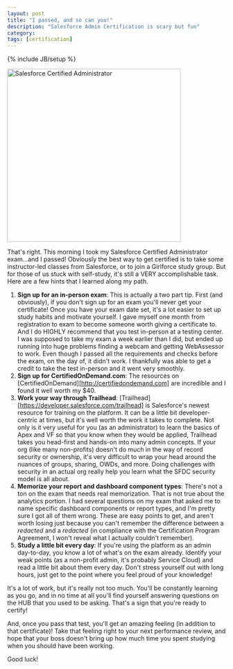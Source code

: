 ```yaml
---
layout: post
title: "I passed, and so can you!"
description: "Salesforce Admin Certification is scary but fun"
category: 
tags: [certification]
---
```

{% include JB/setup %}

<img alt="Salesforce Certified Administrator" src="http://i.imgur.com/jc6bR8G.png" width="400px"/>

That's right. This morning I took my Salesforce Certified Administrator exam...and I passed! Obviously the best way to get certified is to take some instructor-led classes from Salesforce, or to join a Girlforce study group. But for those of us stuck with self-study, it's still a VERY accomplishable task. Here are a few hints that I learned along my path.

1. **Sign up for an in-person exam**: This is actually a two part tip. First (and obviously), if you don't sign up for an exam you'll never get your certificate! Once you have your exam date set, it's a lot easier to set up study habits and motivate yourself. I gave myself one month from registration to exam to become someone worth giving a certificate to. And I do HIGHLY recommend that you test in-person at a testing center. I was supposed to take my exam a week earlier than I did, but ended up running into huge problems finding a webcam and getting WebAssessor to work. Even though I passed all the requirements and checks before the exam, on the day of, it didn't work. I thankfully was able to get a credit to take the test in-person and it went very smoothly.
2. **Sign up for CertifiedOnDemand.com**: The resources on [CertifiedOnDemand][http://certifiedondemand.com] are incredible and I found it well worth my $40.
3. **Work your way through Trailhead**: [Trailhead][https://developer.salesforce.com/trailhead] is Salesforce's newest resource for training on the platform. It can be a little bit developer-centric at times, but it's well worth the work it takes to complete. Not only is it very useful for you (as an administrator) to learn the basics of Apex and VF so that you know when they would be applied, Trailhead takes you head-first and hands-on into many admin concepts. If your org (like many non-profits) doesn't do much in the way of record security or ownership, it's very difficult to wrap your head around the nuances of groups, sharing, OWDs, and more. Doing challenges with security in an actual org really help you learn what the SFDC security model is all about.
4. **Memorize your report and dashboard component types**: There's not a ton on the exam that needs real memorization. That is not true about the analytics portion. I had several questions on my exam that asked me to name specific dashboard components or report types, and I'm pretty sure I got all of them wrong. These are easy points to get, and aren't worth losing just because you can't remember the difference between a _redacted_ and a _redacted_ (in compliance with the Certification Program Agreement, I won't reveal what I actually couldn't remember).
5. **Study a little bit every day**: If you're using the platform as an admin day-to-day, you know a lot of what's on the exam already. Identify your weak points (as a non-profit admin, it's probably Service Cloud) and read a little bit about them every day. Don't stress yourself out with long hours, just get to the point where you feel proud of your knowledge!

It's a lot of work, but it's really not too much. You'll be constantly learning as you go, and in no time at all you'll find yourself answering questions on the HUB that you used to be asking. That's a sign that you're ready to certify!

And, once you pass that test, you'll get an amazing feeling (in addition to that certificate)! Take that feeling right to your next performance review, and hope that your boss doesn't bring up how much time you spent studying when you should have been working.

Good luck!
